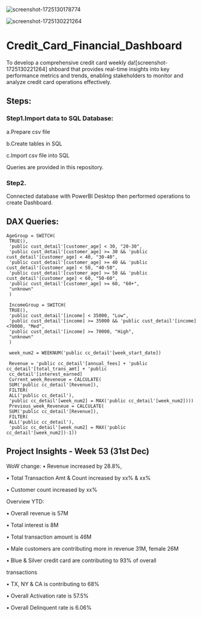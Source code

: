 ![screenshot-1725130178774](https://github.com/user-attachments/assets/27a75e4b-5d52-49a4-bd36-f74aa35e9065) 


![screenshot-1725130221264](https://github.com/user-attachments/assets/6da58a07-a7fa-4763-ae2c-70dc90797b98)

# Credit_Card_Financial_Dashboard


To develop a comprehensive credit card weekly da![screenshot-1725130221264]
shboard that provides real-time insights into key performance metrics and trends, enabling stakeholders to monitor and analyze credit card operations effectively.


## Steps:
### Step1.Import data to SQL Database:

a.Prepare csv file

b.Create tables in SQL

c.Import csv file into SQL


Queries are provided in this repository.

### Step2.
Connected database with PowerBI Desktop then performed operations to create Dashboard.

## DAX Queries:
```
AgeGroup = SWITCH(
 TRUE(),
 'public cust_detail'[customer_age] < 30, "20-30",
 'public cust_detail'[customer_age] >= 30 && 'public cust_detail'[customer_age] < 40, "30-40",
 'public cust_detail'[customer_age] >= 40 && 'public cust_detail'[customer_age] < 50, "40-50",
 'public cust_detail'[customer_age] >= 50 && 'public cust_detail'[customer_age] < 60, "50-60",
 'public cust_detail'[customer_age] >= 60, "60+",
 "unknown"
 )
```
```
 IncomeGroup = SWITCH(
 TRUE(),
 'public cust_detail'[income] < 35000, "Low",
 'public cust_detail'[income] >= 35000 && 'public cust_detail'[income] <70000, "Med",
 'public cust_detail'[income] >= 70000, "High",
 "unknown"
 )
```
```
 week_num2 = WEEKNUM('public cc_detail'[week_start_date])
```
```
 Revenue = 'public cc_detail'[annual_fees] + 'public cc_detail'[total_trans_amt] + 'public 
 cc_detail'[interest_earned]
 Current_week_Reveneue = CALCULATE(
 SUM('public cc_detail'[Revenue]),
 FILTER(
 ALL('public cc_detail'),
 'public cc_detail'[week_num2] = MAX('public cc_detail'[week_num2]))) 
 Previous_week_Reveneue = CALCULATE(
 SUM('public cc_detail'[Revenue]),
 FILTER(
 ALL('public cc_detail'),
 'public cc_detail'[week_num2] = MAX('public cc_detail'[week_num2])-1))
```

 ## Project Insights - Week 53 (31st Dec)

  WoW change: 
• Revenue increased by 28.8%, 

• Total Transaction Amt & Count increased by xx% & xx%

 • Customer count increased by xx%
 
 Overview YTD:
 
 • Overall revenue is 57M
 
 • Total interest is 8M
 
 • Total transaction amount is 46M
 
 • Male customers are contributing more in revenue 31M, female 26M
 
 • Blue & Silver credit card are contributing to 93% of overall
 
transactions

 • TX, NY & CA is contributing to 68%
 
 • Overall Activation rate is 57.5%
 
 • Overall Delinquent rate is 6.06%



